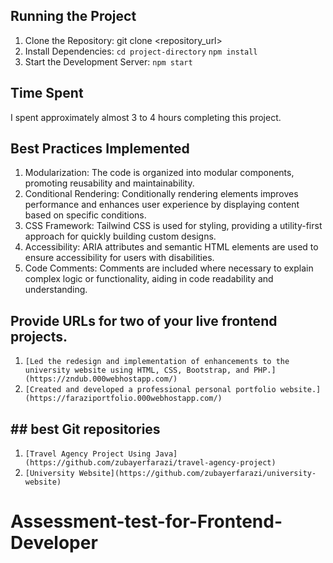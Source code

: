 ## Running the Project

1. Clone the Repository: git clone <repository_url>
2. Install Dependencies: `cd project-directory`
   `npm install`
3. Start the Development Server: `npm start`

## Time Spent

I spent approximately almost 3 to 4 hours completing this project.

## Best Practices Implemented

1. Modularization: The code is organized into modular components, promoting reusability and maintainability.
2. Conditional Rendering: Conditionally rendering elements improves performance and enhances user experience by displaying content based on specific conditions.
3. CSS Framework: Tailwind CSS is used for styling, providing a utility-first approach for quickly building custom designs.
4. Accessibility: ARIA attributes and semantic HTML elements are used to ensure accessibility for users with disabilities.
5. Code Comments: Comments are included where necessary to explain complex logic or functionality, aiding in code readability and understanding.

## Provide URLs for two of your live frontend projects.

1. `[Led the redesign and implementation of enhancements to the university website using HTML, CSS, Bootstrap, and PHP.](https://zndub.000webhostapp.com/)`
2. `[Created and developed a professional personal portfolio website.] (https://faraziportfolio.000webhostapp.com/)`

## ## best Git repositories

1. `[Travel Agency Project Using Java](https://github.com/zubayerfarazi/travel-agency-project)`
2. `[University Website](https://github.com/zubayerfarazi/university-website)`
# Assessment-test-for-Frontend-Developer
